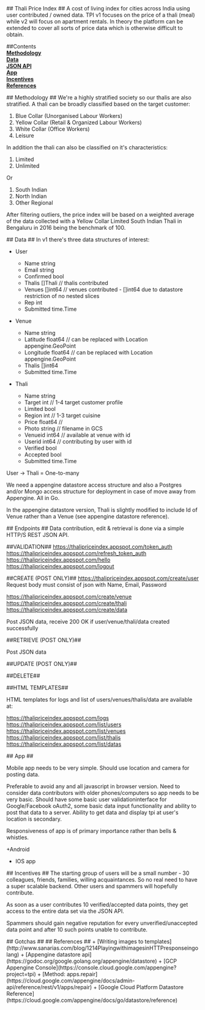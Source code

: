 <A name="toc0_1" title="Thali Price Index"/>
##  Thali Price Index ##
A cost of living index for cities across India using user contributed / owned data. TPI v1 focuses on the price of a thali (meal) while v2 will focus on apartment rentals. In theory the platform can be extended to cover all sorts of price data which is otherwise difficult to obtain. 

##Contents     
**<a href="toc1_1">Methodology</a>**  
**<a href="toc1_2">Data</a>**  
**<a href="toc1_3">JSON API</a>**  
**<a href="toc1_4">App</a>**  
**<a href="toc1_5">Incentives</a>**  
**<a href="toc1_6">References</a>**  


<A name="toc1_1" title="Methodology" />
## Methodology ##
We're a highly stratified society so our thalis are also stratified. A thali can be broadly classified based on the target customer:

1. Blue Collar (Unorganised Labour Workers)
2. Yellow Collar (Retail & Organized Labour Workers)
3. White Collar (Office Workers)
4. Leisure

In addition the thali can also be classified on it's characteristics:

1. Limited
2. Unlimited

Or

1. South Indian
2. North Indian
3. Other Regional

After filtering outliers, the price index will be based on a weighted average of the data collected with a Yellow Collar Limited South Indian Thali in Bengaluru in 2016 being the benchmark of 100.  

<A name="toc1_2" title="Data" />
## Data ##
In v1 there's three data structures of interest:

+ User
    + Name string
    + Email string
    + Confirmed bool
    + Thalis []Thali // thalis contributed
    + Venues []int64 // venues contributed - []int64 due to datastore restriction of no nested slices
    + Rep int
    + Submitted time.Time

+ Venue
    + Name string
    + Latitude float64 // can be replaced with Location appengine.GeoPoint
    + Longitude float64 // can be replaced with Location appengine.GeoPoint
    + Thalis []int64
    + Submitted time.Time

+ Thali
    + Name string
    + Target int // 1-4 target customer profile
    + Limited bool
    + Region int // 1-3 target cuisine
    + Price float64 //
    + Photo string // filename in GCS
    + Venueid int64  // available at venue with id
    + Userid int64 // contributing by user with id
    + Verified bool
    + Accepted bool
    + Submitted time.Time

User -> Thali = One-to-many

We need a appengine datastore access structure and also a Postgres and/or Mongo access structure for deployment in case of move away from Appengine. All in Go.

In the appengine datastore version, Thali is slightly modified to include Id of Venue rather than a Venue (see appengine datastore reference). 


<A name="toc1_3" title="JSON API" />
## Endpoints ##
Data contribution, edit & retrieval is done via a simple HTTP/S REST JSON API. 

##VALIDATION##
https://thalipriceindex.appspot.com/token_auth
https://thalipriceindex.appspot.com/refresh_token_auth
https://thalipriceindex.appspot.com/hello
https://thalipriceindex.appspot.com/logout

##CREATE (POST ONLY)##
https://thalipriceindex.appspot.com/create/user
Request body must consist of json with Name, Email, Password

https://thalipriceindex.appspot.com/create/venue
https://thalipriceindex.appspot.com/create/thali
https://thalipriceindex.appspot.com/create/data

Post JSON data, receive 200 OK if user/venue/thali/data created successfully

##RETRIEVE (POST ONLY)##


Post JSON data

##UPDATE (POST ONLY)##


##DELETE##


##HTML TEMPLATES##

HTML templates for logs and list of users/venues/thalis/data are available at:

https://thalipriceindex.appspot.com/logs
https://thalipriceindex.appspot.com/list/users
https://thalipriceindex.appspot.com/list/venues
https://thalipriceindex.appspot.com/list/thalis
https://thalipriceindex.appspot.com/list/datas


<A name="toc1_4" title="App & Browser" />
## App  ##

Mobile app needs to be very simple. Should use location and camera for posting data. 

Preferable to avoid any and all javascript in browser version. Need to consider data contributors with older phones/computers so app needs to be very basic. Should have some basic user validationinterface for Google/Facebook oAuth2, some basic data input functionality and ability to post that data to a server. Ability to get data and display tpi at user's location is secondary. 

Responsiveness of app is of primary importance rather than bells & whistles.

+Android
+ IOS app 

<A name="toc1_2" title="Incentives" />
## Incentives ##
The starting group of users will be a small number - 30 colleagues, friends, families, willing acquaintances. So no real need to have a super scalable backend. Other users and spammers will hopefully contribute. 

As soon as a user contributes 10 verified/accepted data points, they get access to the entire data set via the JSON API. 

Spammers should gain negative reputation for every unverified/unaccepted data point and after 10 such points unable to contribute.

<A name="toc1_5" title="Gotchas" />
## Gotchas ##



<A name="toc1_6" title="References" />
## References ##
+ [Writing images to templates](http://www.sanarias.com/blog/1214PlayingwithimagesinHTTPresponseingolang)
+ [Appengine datastore api](https://godoc.org/google.golang.org/appengine/datastore)
+ [GCP Appengine Console](https://console.cloud.google.com/appengine?project=tpi)
+ [Method: apps.repair](https://cloud.google.com/appengine/docs/admin-api/reference/rest/v1/apps/repair)
+ [Google Cloud Platform Datastore Reference](https://cloud.google.com/appengine/docs/go/datastore/reference)


